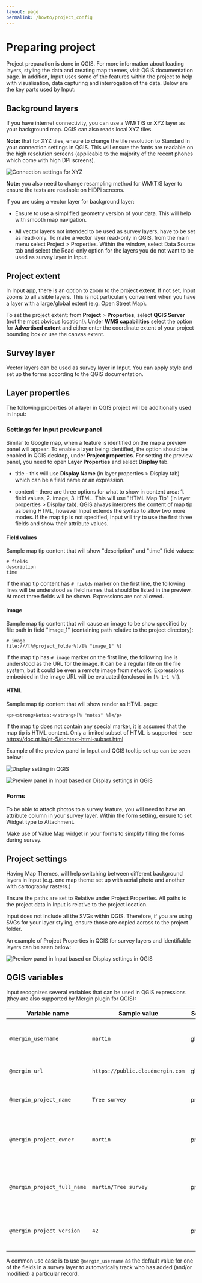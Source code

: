 ```yaml
---
layout: page
permalink: /howto/project_config
---
```


# Preparing project

Project preparation is done in QGIS. For more information about loading
layers, styling the data and creating map themes, visit QGIS
documentation page. In addition, Input uses some of the features within
the project to help with visualisation, data capturing and interrogation
of the data. Below are the key parts used by Input:

## Background layers

If you have internet connectivity, you can use a WM(T)S or XYZ layer as
your background map. QGIS can also reads local XYZ tiles.

**Note:** that for XYZ tiles, ensure to change the tile resolution to Standard in your connection settings in QGIS. This will ensure the fonts are readable on the high resolution screens (applicable to the majority of the recent phones which come with high DPI screens).

![Connection settings for XYZ](../images/xyz_settings.png)

**Note:** you also need to change resampling method for WM(T)S layer to ensure the texts are readable on HiDPi screens.

If you are using a vector layer for background layer:

-   Ensure to use a simplified geometry version of your data. This will help with smooth map navigation.

-   All vector layers not intended to be used as survey layers, have to be set as read-only. To make a vector layer read-only in QGIS, from the main menu select Project \> Properties. Within the window, select Data Source tab and select the Read-only option for the layers you do not want to be used as survey layer in Input.

## Project extent
In Input app, there is an option to zoom to the project extent. If not set, Input zooms to all visible layers. This is not particularly convenient when you have a layer with a large/global extent (e.g. Open Street Map).

To set the project extent: from **Project** > **Properties**, select **QGIS Server** (not the most obvious location!). Under **WMS capabilities** select the option for **Advertised extent** and either enter the coordinate extent of your project bounding box or use the canvas extent.

## Survey layer

Vector layers can be used as survey layer
in Input. You can apply style and set up the forms according to the QGIS
documentation.

## Layer properties
The following properties of a layer in QGIS project will be additionally used in Input:

### Settings for Input preview panel
Similar to Google map, when a feature is identified on the map a preview panel will appear. To enable a layer being identified, the option should be enabled in QGIS desktop, under **Project properties**. For setting the preview panel, you need to open **Layer Properties** and select **Display** tab.

- title - this will use **Display Name** (in layer properties > Display tab) which can be a field name or an expression.

- content - there are three options for what to show in content area: 1. field values, 2. image, 3. HTML. This will use "HTML Map Tip" (in layer properties > Display tab). QGIS always interprets the content of map tip as being HTML, however Input extends the syntax to allow two more modes. If the map tip is not specified, Input will try to use the first three fields and show their attribute values.

#### Field values

Sample map tip content that will show "description" and "time" field values:

```
# fields
description
time
```

If the map tip content has `# fields` marker on the first line, the following lines will be understood as field names that should be listed in the preview.
At most three fields will be shown. Expressions are not allowed.

#### Image

Sample map tip content that will cause an image to be show specified by file path in field "image_1" (containing path relative to the project directory):

```
# image
file:///[%@project_folder%]/[% "image_1" %]
```

If the map tip has `# image` marker on the first line, the following line is understood as the URL for the image. It can be a regular file on the file system, but it could be even a remote image from network. Expressions embedded in the image URL will be evaluated (enclosed in `[% 1+1 %]`).

#### HTML

Sample map tip content that will show render as HTML page:

```
<p><strong>Notes:</strong>[% "notes" %]</p>
```

If the map tip does not contain any special marker, it is assumed that the map tip is HTML content. Only a limited subset of HTML is supported - see https://doc.qt.io/qt-5/richtext-html-subset.html

Example of the preview panel in Input and QGIS tooltip set up can be seen below:

![Display setting in QGIS](../images/qgis_properties_display.png)

![Preview panel in Input based on Display settings in QGIS](../images/input_preview_panel.png)

### Forms

To be able to attach photos to a survey feature, you will need to have an attribute column in your survey layer. Within the form setting, ensure to set Widget type to Attachment.

Make use of Value Map widget in your forms to simplify filling the forms during survey.

## Project settings

Having Map Themes, will help switching between different background layers in Input (e.g. one map theme set up with aerial photo and another with cartography rasters.)

Ensure the paths are set to Relative under Project Properties. All paths to the project data in Input is relative to the project location.

Input does not include all the SVGs within QGIS. Therefore, if you are using SVGs for your layer styling, ensure those are copied across to the project folder.

An example of Project Properties in QGIS for survey layers and identifiable layers can be seen below:

![Preview panel in Input based on Display settings in QGIS](../images/qgis_project_properties.png)

## QGIS variables

Input recognizes several variables that can be used in QGIS expressions (they are also supported by Mergin plugin for QGIS):

| Variable name               | Sample value                     | Scope   | Description |
|-----------------------------|----------------------------------|---------|-------------|
| `@mergin_username`          | `martin`                         | global  | Name of the user currently logged in to Mergin |
| `@mergin_url`               | `https://public.cloudmergin.com` | global  | URL of the Mergin service |
| `@mergin_project_name`      | `Tree survey`                    | project | Name of the active Mergin project  |
| `@mergin_project_owner`     | `martin`                         | project | Name of the owner of the active Mergin project |
| `@mergin_project_full_name` | `martin/Tree survey`             | project | Owner and project name joined with a forward slash |
| `@mergin_project_version`   | `42`                             | project | Current version of the active Mergin project |

A common use case is to use `@mergin_username` as the default value for one of the fields in a survey layer to automatically track who has added (and/or modified) a particular record.
